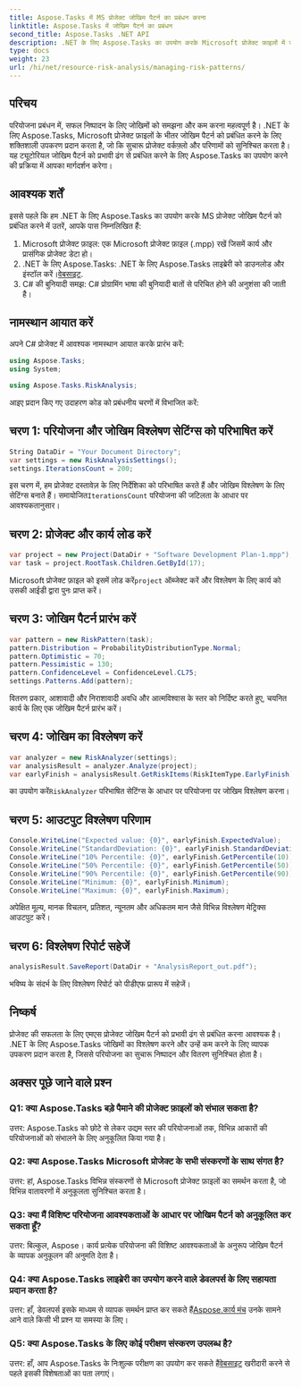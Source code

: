 ```yaml
---
title: Aspose.Tasks में MS प्रोजेक्ट जोखिम पैटर्न का प्रबंधन करना
linktitle: Aspose.Tasks में जोखिम पैटर्न का प्रबंधन
second_title: Aspose.Tasks .NET API
description: .NET के लिए Aspose.Tasks का उपयोग करके Microsoft प्रोजेक्ट फ़ाइलों में जोखिम पैटर्न को प्रभावी ढंग से प्रबंधित करना सीखें। शक्तिशाली जोखिम विश्लेषण उपकरणों के साथ परियोजना परिणामों में सुधार करें।
type: docs
weight: 23
url: /hi/net/resource-risk-analysis/managing-risk-patterns/
---
```

## परिचय
परियोजना प्रबंधन में, सफल निष्पादन के लिए जोखिमों को समझना और कम करना महत्वपूर्ण है। .NET के लिए Aspose.Tasks, Microsoft प्रोजेक्ट फ़ाइलों के भीतर जोखिम पैटर्न को प्रबंधित करने के लिए शक्तिशाली उपकरण प्रदान करता है, जो कि सुचारू प्रोजेक्ट वर्कफ़्लो और परिणामों को सुनिश्चित करता है। यह ट्यूटोरियल जोखिम पैटर्न को प्रभावी ढंग से प्रबंधित करने के लिए Aspose.Tasks का उपयोग करने की प्रक्रिया में आपका मार्गदर्शन करेगा।

## आवश्यक शर्तें

इससे पहले कि हम .NET के लिए Aspose.Tasks का उपयोग करके MS प्रोजेक्ट जोखिम पैटर्न को प्रबंधित करने में उतरें, आपके पास निम्नलिखित हैं:

1. Microsoft प्रोजेक्ट फ़ाइल: एक Microsoft प्रोजेक्ट फ़ाइल (.mpp) रखें जिसमें कार्य और प्रासंगिक प्रोजेक्ट डेटा हो।
2. .NET के लिए Aspose.Tasks: .NET के लिए Aspose.Tasks लाइब्रेरी को डाउनलोड और इंस्टॉल करें।[वेबसाइट](https://releases.aspose.com/tasks/net/).
3. C# की बुनियादी समझ: C# प्रोग्रामिंग भाषा की बुनियादी बातों से परिचित होने की अनुशंसा की जाती है।

## नामस्थान आयात करें

अपने C# प्रोजेक्ट में आवश्यक नामस्थान आयात करके प्रारंभ करें:

```csharp
using Aspose.Tasks;
using System;

using Aspose.Tasks.RiskAnalysis;
```

आइए प्रदान किए गए उदाहरण कोड को प्रबंधनीय चरणों में विभाजित करें:

## चरण 1: परियोजना और जोखिम विश्लेषण सेटिंग्स को परिभाषित करें

```csharp
String DataDir = "Your Document Directory";
var settings = new RiskAnalysisSettings();
settings.IterationsCount = 200;
```

 इस चरण में, हम प्रोजेक्ट दस्तावेज़ के लिए निर्देशिका को परिभाषित करते हैं और जोखिम विश्लेषण के लिए सेटिंग्स बनाते हैं। समायोजित`IterationsCount` परियोजना की जटिलता के आधार पर आवश्यकतानुसार।

## चरण 2: प्रोजेक्ट और कार्य लोड करें

```csharp
var project = new Project(DataDir + "Software Development Plan-1.mpp");
var task = project.RootTask.Children.GetById(17);
```

 Microsoft प्रोजेक्ट फ़ाइल को इसमें लोड करें`project` ऑब्जेक्ट करें और विश्लेषण के लिए कार्य को उसकी आईडी द्वारा पुनः प्राप्त करें।

## चरण 3: जोखिम पैटर्न प्रारंभ करें

```csharp
var pattern = new RiskPattern(task);
pattern.Distribution = ProbabilityDistributionType.Normal;
pattern.Optimistic = 70;
pattern.Pessimistic = 130;
pattern.ConfidenceLevel = ConfidenceLevel.CL75;
settings.Patterns.Add(pattern);
```

वितरण प्रकार, आशावादी और निराशावादी अवधि और आत्मविश्वास के स्तर को निर्दिष्ट करते हुए, चयनित कार्य के लिए एक जोखिम पैटर्न प्रारंभ करें।

## चरण 4: जोखिम का विश्लेषण करें

```csharp
var analyzer = new RiskAnalyzer(settings);
var analysisResult = analyzer.Analyze(project);
var earlyFinish = analysisResult.GetRiskItems(RiskItemType.EarlyFinish).Get(project.RootTask);
```

 का उपयोग करें`RiskAnalyzer` परिभाषित सेटिंग्स के आधार पर परियोजना पर जोखिम विश्लेषण करना।

## चरण 5: आउटपुट विश्लेषण परिणाम

```csharp
Console.WriteLine("Expected value: {0}", earlyFinish.ExpectedValue);
Console.WriteLine("StandardDeviation: {0}", earlyFinish.StandardDeviation);
Console.WriteLine("10% Percentile: {0}", earlyFinish.GetPercentile(10));
Console.WriteLine("50% Percentile: {0}", earlyFinish.GetPercentile(50));
Console.WriteLine("90% Percentile: {0}", earlyFinish.GetPercentile(90));
Console.WriteLine("Minimum: {0}", earlyFinish.Minimum);
Console.WriteLine("Maximum: {0}", earlyFinish.Maximum);
```

अपेक्षित मूल्य, मानक विचलन, प्रतिशत, न्यूनतम और अधिकतम मान जैसे विभिन्न विश्लेषण मेट्रिक्स आउटपुट करें।

## चरण 6: विश्लेषण रिपोर्ट सहेजें

```csharp
analysisResult.SaveReport(DataDir + "AnalysisReport_out.pdf");
```

भविष्य के संदर्भ के लिए विश्लेषण रिपोर्ट को पीडीएफ प्रारूप में सहेजें।

## निष्कर्ष

प्रोजेक्ट की सफलता के लिए एमएस प्रोजेक्ट जोखिम पैटर्न को प्रभावी ढंग से प्रबंधित करना आवश्यक है। .NET के लिए Aspose.Tasks जोखिमों का विश्लेषण करने और उन्हें कम करने के लिए व्यापक उपकरण प्रदान करता है, जिससे परियोजना का सुचारू निष्पादन और वितरण सुनिश्चित होता है।

## अक्सर पूछे जाने वाले प्रश्न

### Q1: क्या Aspose.Tasks बड़े पैमाने की प्रोजेक्ट फ़ाइलों को संभाल सकता है?

उत्तर: Aspose.Tasks को छोटे से लेकर उद्यम स्तर की परियोजनाओं तक, विभिन्न आकारों की परियोजनाओं को संभालने के लिए अनुकूलित किया गया है।

### Q2: क्या Aspose.Tasks Microsoft प्रोजेक्ट के सभी संस्करणों के साथ संगत है?

उत्तर: हां, Aspose.Tasks विभिन्न संस्करणों से Microsoft प्रोजेक्ट फ़ाइलों का समर्थन करता है, जो विभिन्न वातावरणों में अनुकूलता सुनिश्चित करता है।

### Q3: क्या मैं विशिष्ट परियोजना आवश्यकताओं के आधार पर जोखिम पैटर्न को अनुकूलित कर सकता हूँ?

उत्तर: बिल्कुल, Aspose। कार्य प्रत्येक परियोजना की विशिष्ट आवश्यकताओं के अनुरूप जोखिम पैटर्न के व्यापक अनुकूलन की अनुमति देता है।

### Q4: क्या Aspose.Tasks लाइब्रेरी का उपयोग करने वाले डेवलपर्स के लिए सहायता प्रदान करता है?

 उत्तर: हाँ, डेवलपर्स इसके माध्यम से व्यापक समर्थन प्राप्त कर सकते हैं[Aspose.कार्य मंच](https://forum.aspose.com/c/tasks/15) उनके सामने आने वाले किसी भी प्रश्न या समस्या के लिए।

### Q5: क्या Aspose.Tasks के लिए कोई परीक्षण संस्करण उपलब्ध है?

 उत्तर: हाँ, आप Aspose.Tasks के निःशुल्क परीक्षण का उपयोग कर सकते हैं[वेबसाइट](https://releases.aspose.com/) खरीदारी करने से पहले इसकी विशेषताओं का पता लगाएं।